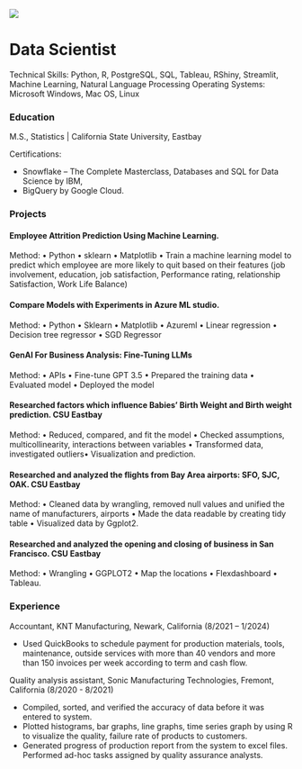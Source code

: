 ![](https://avatars.githubusercontent.com/u/130880425?s=400&u=dfb3649b98f9166fc130692370bae275d5bda2ca&v=4)

# Data Scientist
Technical Skills: Python, R, PostgreSQL, SQL, Tableau, RShiny, Streamlit, Machine Learning, Natural Language Processing
Operating Systems: Microsoft Windows, Mac OS, Linux

### Education
M.S., Statistics | California State University, Eastbay

Certifications: 
-  Snowflake – The Complete Masterclass, Databases and SQL for Data Science by IBM,
-  BigQuery by Google Cloud.

### Projects
#### Employee Attrition Prediction Using Machine Learning. 
  Method: • Python • sklearn • Matplotlib • Train a machine learning model to predict which employee are more likely to quit based on their features (job involvement, education, job satisfaction, Performance rating, relationship Satisfaction, Work Life Balance)

#### Compare Models with Experiments in Azure ML studio.
  Method: • Python • Sklearn • Matplotlib • Azureml • Linear regression • Decision tree regressor • SGD Regressor

#### GenAI For Business Analysis: Fine-Tuning LLMs
  Method: • APIs • Fine-tune GPT 3.5 • Prepared the training data • Evaluated model • Deployed the model

#### Researched factors which influence Babies’ Birth Weight and Birth weight prediction. CSU Eastbay                           
  Method: • Reduced, compared, and fit the model • Checked assumptions, multicollinearity, interactions between variables • Transformed data, investigated outliers• Visualization and prediction. 

#### Researched and analyzed the flights from Bay Area airports: SFO, SJC, OAK. CSU Eastbay                                         
  Method: • Cleaned data by wrangling, removed null values and unified the name of manufacturers, airports • Made the data readable by creating tidy table • Visualized data by Ggplot2.

#### Researched and analyzed the opening and closing of business in San Francisco. CSU Eastbay                                         
  Method: • Wrangling • GGPLOT2 • Map the locations • Flexdashboard • Tableau.

### Experience
Accountant, KNT Manufacturing, Newark, California (8/2021 – 1/2024)
- Used QuickBooks to schedule payment for production materials, tools, maintenance, outside services with more than 40 vendors and more than 150 invoices per week according to term and cash flow.

Quality analysis assistant, Sonic Manufacturing Technologies, Fremont, California (8/2020 - 8/2021)                                                                  
- Compiled, sorted, and verified the accuracy of data before it was entered to system.
- Plotted histograms, bar graphs, line graphs, time series graph by using R to visualize the quality, failure rate of products to customers. 
- Generated progress of production report from the system to excel files. Performed ad-hoc tasks assigned by quality assurance analysts.
